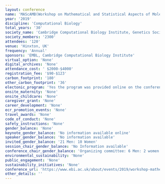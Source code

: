 ```yaml
---
layout: conference 
name: 'MAScAMB(Workshop on Mathematical and Statistical Aspects of Molecular Biology)'
year: '2019'
discipline: 'Computational Biology'
total_years: '30'
society_name: 'Cambridge Computational Biology Institute, Genetics Society, EMBO'
society_members: '2300'
attendees: '120'
venue: 'Hinxton, UK'
frequency: 'Annual'
sponsors: 'EMBL, Cambridge Computational Biology Institute'
virtual_option: 'None'
digital_archives: 'None'
attendance_cost: ' $2000-$4000'
registration_fee: '$90-$123'
carbon_footprint: '180'
other_carbon_footprint: '36'
electonic_program: 'Yes the program was provided online on the conference website.'
onsite_maternity: 'None'
onsite_childcare: 'None'
caregiver_grant: 'None'
career_development: 'None'
ecr_promotion_events: 'None'
travel_awards: 'None'
code_of_conduct: 'None'
safety_instructions: 'None'
gender_balance: 'None'
keynote_gender_balance: 'No information available online'
speaker_gender_balance: 'No information available'
invited_gender_balance: '21 Men: 10 Women'
session_chair_gender_balance: 'No Information available'
conference_chair_gender_balance: 'Organizing committee: 6 Men: 2 women local organizing committee: 3 Men'
environmental_sustainability: 'None'
public_engagement: 'None'
sustainability_initiatives: 'None'
conference_url: 'https://www.ebi.ac.uk/about/events/2019/workshop-mathematical-and-statistical-aspects-molecular-biology'
other_details: ''
---
```

